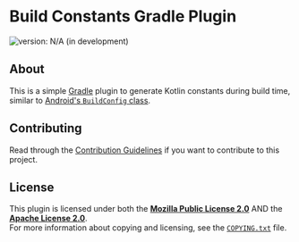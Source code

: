 <!--
  Copyright (c) 2024 Michael Federczuk
  SPDX-License-Identifier: CC-BY-SA-4.0
-->

# Build Constants Gradle Plugin #

[version_shield]: https://img.shields.io/badge/version-N%2FA_(in_development)-important.svg
![version: N/A (in development)][version_shield]

## About ##

This is a simple [Gradle] plugin to generate Kotlin constants during build time, similar to
[Android's `BuildConfig` class][android_buildconfig].

[Gradle]: <https://gradle.org/> "Gradle Build Tool"
[android_buildconfig]: <https://developer.android.com/build/gradle-tips#share-custom-fields-and-resource-values-with-your-app-code> "Gradle tips and recipes &nbsp;|&nbsp; Android Studio &nbsp;|&nbsp; Android Developers"

## Contributing ##

Read through the [Contribution Guidelines](CONTRIBUTING.md) if you want to contribute to this project.

## License ##

This plugin is licensed under both the [**Mozilla Public License 2.0**](LICENSES/MPL-2.0.txt) AND
the [**Apache License 2.0**](LICENSES/Apache-2.0.txt).  
For more information about copying and licensing, see the [`COPYING.txt`](COPYING.txt) file.
